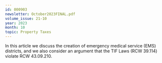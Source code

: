 ```yaml
---
id: 000903
newsletter: October2023FINAL.pdf
volume_issue: 21-10
year: 2023
month: 10
topic: Property Taxes
---
```


In this article we discuss the creation of emergency medical service (EMS) districts, and we also consider an argument that the TIF Laws (RCW 39.114) violate RCW 43.09.210.